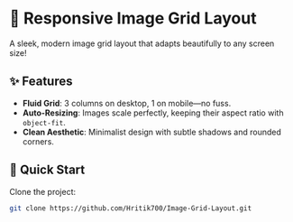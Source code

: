 # 📸 Responsive Image Grid Layout

A sleek, modern image grid layout that adapts beautifully to any screen size!

## ✨ Features
- **Fluid Grid**: 3 columns on desktop, 1 on mobile—no fuss.
- **Auto-Resizing**: Images scale perfectly, keeping their aspect ratio with `object-fit`.
- **Clean Aesthetic**: Minimalist design with subtle shadows and rounded corners.

## 🚀 Quick Start
Clone the project:
```bash
git clone https://github.com/Hritik700/Image-Grid-Layout.git
